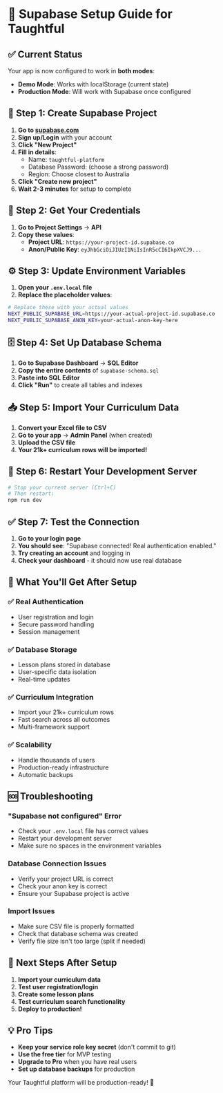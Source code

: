 # 🚀 Supabase Setup Guide for Taughtful

## ✅ Current Status
Your app is now configured to work in **both modes**:
- **Demo Mode**: Works with localStorage (current state)
- **Production Mode**: Will work with Supabase once configured

## 🔧 Step 1: Create Supabase Project

1. **Go to [supabase.com](https://supabase.com)**
2. **Sign up/Login** with your account
3. **Click "New Project"**
4. **Fill in details**:
   - Name: `taughtful-platform`
   - Database Password: (choose a strong password)
   - Region: Choose closest to Australia
5. **Click "Create new project"**
6. **Wait 2-3 minutes** for setup to complete

## 🔑 Step 2: Get Your Credentials

1. **Go to Project Settings** → **API**
2. **Copy these values**:
   - **Project URL**: `https://your-project-id.supabase.co`
   - **Anon/Public Key**: `eyJhbGciOiJIUzI1NiIsInR5cCI6IkpXVCJ9...`

## ⚙️ Step 3: Update Environment Variables

1. **Open your `.env.local` file**
2. **Replace the placeholder values**:

```bash
# Replace these with your actual values
NEXT_PUBLIC_SUPABASE_URL=https://your-actual-project-id.supabase.co
NEXT_PUBLIC_SUPABASE_ANON_KEY=your-actual-anon-key-here
```

## 🗄️ Step 4: Set Up Database Schema

1. **Go to Supabase Dashboard** → **SQL Editor**
2. **Copy the entire contents** of `supabase-schema.sql`
3. **Paste into SQL Editor**
4. **Click "Run"** to create all tables and indexes

## 📥 Step 5: Import Your Curriculum Data

1. **Convert your Excel file to CSV**
2. **Go to your app** → **Admin Panel** (when created)
3. **Upload the CSV file**
4. **Your 21k+ curriculum rows will be imported!**

## 🔄 Step 6: Restart Your Development Server

```bash
# Stop your current server (Ctrl+C)
# Then restart:
npm run dev
```

## ✅ Step 7: Test the Connection

1. **Go to your login page**
2. **You should see**: "Supabase connected! Real authentication enabled."
3. **Try creating an account** and logging in
4. **Check your dashboard** - it should now use real database

## 🎯 What You'll Get After Setup

### ✅ Real Authentication
- User registration and login
- Secure password handling
- Session management

### ✅ Database Storage
- Lesson plans stored in database
- User-specific data isolation
- Real-time updates

### ✅ Curriculum Integration
- Import your 21k+ curriculum rows
- Fast search across all outcomes
- Multi-framework support

### ✅ Scalability
- Handle thousands of users
- Production-ready infrastructure
- Automatic backups

## 🆘 Troubleshooting

### "Supabase not configured" Error
- Check your `.env.local` file has correct values
- Restart your development server
- Make sure no spaces in the environment variables

### Database Connection Issues
- Verify your project URL is correct
- Check your anon key is correct
- Ensure your Supabase project is active

### Import Issues
- Make sure CSV file is properly formatted
- Check that database schema was created
- Verify file size isn't too large (split if needed)

## 🚀 Next Steps After Setup

1. **Import your curriculum data**
2. **Test user registration/login**
3. **Create some lesson plans**
4. **Test curriculum search functionality**
5. **Deploy to production!**

## 💡 Pro Tips

- **Keep your service role key secret** (don't commit to git)
- **Use the free tier** for MVP testing
- **Upgrade to Pro** when you have real users
- **Set up database backups** for production

Your Taughtful platform will be production-ready! 🎉
